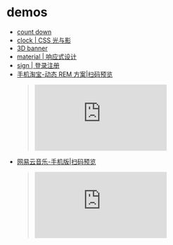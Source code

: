 # demos
* [count down](https://fangyc1993.github.io/demos/countDown/countDown.html)
* [clock | CSS 光与影](https://fangyc1993.github.io/demos/clock/clock.html)
* [3D banner](https://fangyc1993.github.io/demos/banner/banner.html)
* [material | 响应式设计](https://fangyc1993.github.io/demos/material/)
* [sign | 登录注册](https://fangyc1993.github.io/demos/sign/login.html)
* [手机淘宝-动态 REM 方案|扫码预览](https://fangyc1993.github.io/AllDemos/mtaobao/index.html)
	>![手机扫码](http://qr.liantu.com/api.php?text=https://xinx1n.github.io/demos/mtaobao/index.html)
* [网易云音乐-手机版|扫码预览](https://xinx1n.github.io/demos/cloudmusic/index.html)
	>![手机扫码](http://qr.liantu.com/api.php?text=https://xinx1n.github.io/demos/cloudmusic/index.html)
